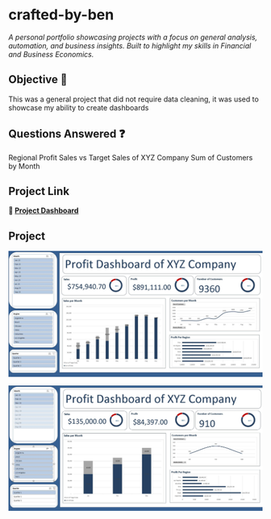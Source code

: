 # crafted-by-ben
*A personal portfolio showcasing projects with a focus on general analysis, automation, and business insights. Built to highlight my skills in Financial and Business Economics.*

## Objective :pushpin:
This was a general project that did not require data cleaning, it was used to showcase my ability to create dashboards

## Questions Answered :question:
Regional Profit
Sales vs Target Sales of XYZ Company
Sum of Customers by Month

## Project Link
**📂 [Project Dashboard](https://github.com/Benjamin-Matutina/crafted-by-ben/blob/main/Excel%20Project%20Dashboard.xlsx)**

## Project 
![Dashboard Screenshot](https://github.com/Benjamin-Matutina/crafted-by-ben/blob/main/Dashboard%201.JPG)

![Dashboard Screenshot](https://github.com/Benjamin-Matutina/crafted-by-ben/blob/main/Dashboard%202.JPG)
